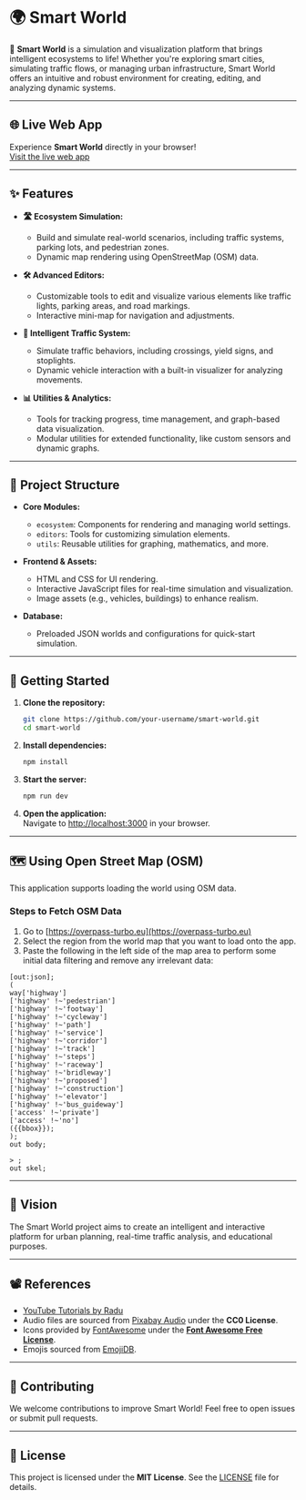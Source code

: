 # 🌍 Smart World

🚗 **Smart World** is a simulation and visualization platform that brings intelligent ecosystems to life! Whether you're exploring smart cities, simulating traffic flows, or managing urban infrastructure, Smart World offers an intuitive and robust environment for creating, editing, and analyzing dynamic systems.

---

## 🌐 Live Web App

Experience **Smart World** directly in your browser!  
[Visit the live web app](https://smart-world-ske3.onrender.com)

---

## ✨ Features

- **🛣️ Ecosystem Simulation:**

  - Build and simulate real-world scenarios, including traffic systems, parking lots, and pedestrian zones.
  - Dynamic map rendering using OpenStreetMap (OSM) data.

- **🛠️ Advanced Editors:**

  - Customizable tools to edit and visualize various elements like traffic lights, parking areas, and road markings.
  - Interactive mini-map for navigation and adjustments.

- **🚦 Intelligent Traffic System:**

  - Simulate traffic behaviors, including crossings, yield signs, and stoplights.
  - Dynamic vehicle interaction with a built-in visualizer for analyzing movements.

- **📊 Utilities & Analytics:**
  - Tools for tracking progress, time management, and graph-based data visualization.
  - Modular utilities for extended functionality, like custom sensors and dynamic graphs.

---

## 📂 Project Structure

- **Core Modules:**

  - `ecosystem`: Components for rendering and managing world settings.
  - `editors`: Tools for customizing simulation elements.
  - `utils`: Reusable utilities for graphing, mathematics, and more.

- **Frontend & Assets:**

  - HTML and CSS for UI rendering.
  - Interactive JavaScript files for real-time simulation and visualization.
  - Image assets (e.g., vehicles, buildings) to enhance realism.

- **Database:**
  - Preloaded JSON worlds and configurations for quick-start simulation.

---

## 🚀 Getting Started

1. **Clone the repository:**

   ```bash
   git clone https://github.com/your-username/smart-world.git
   cd smart-world
   ```

2. **Install dependencies:**

   ```bash
   npm install
   ```

3. **Start the server:**

   ```bash
   npm run dev
   ```

4. **Open the application:**  
   Navigate to [http://localhost:3000](http://localhost:3000) in your browser.

---

## 🗺️ Using Open Street Map (OSM)

This application supports loading the world using OSM data.

### Steps to Fetch OSM Data

1. Go to [https://overpass-turbo.eu](https://overpass-turbo.eu)
2. Select the region from the world map that you want to load onto the app.
3. Paste the following in the left side of the map area to perform some initial data filtering and remove any irrelevant data:

```
[out:json];
(
way['highway']
['highway' !~'pedestrian']
['highway' !~'footway']
['highway' !~'cycleway']
['highway' !~'path']
['highway' !~'service']
['highway' !~'corridor']
['highway' !~'track']
['highway' !~'steps']
['highway' !~'raceway']
['highway' !~'bridleway']
['highway' !~'proposed']
['highway' !~'construction']
['highway' !~'elevator']
['highway' !~'bus_guideway']
['access' !~'private']
['access' !~'no']
({{bbox}});
);
out body;

> ;
out skel;
```

---

## 🎯 Vision

The Smart World project aims to create an intelligent and interactive platform for urban planning, real-time traffic analysis, and educational purposes.

---

## 📽️ References

- [YouTube Tutorials by Radu](https://www.youtube.com/@Radu)
- Audio files are sourced from [Pixabay Audio](https://pixabay.com/service/terms/) under the **CC0 License**.
- Icons provided by [FontAwesome](https://fontawesome.com) under the **[Font Awesome Free License](https://fontawesome.com/license)**.
- Emojis sourced from [EmojiDB](https://emojidb.org).

---

## 🤝 Contributing

We welcome contributions to improve Smart World! Feel free to open issues or submit pull requests.

---

## 📝 License

This project is licensed under the **MIT License**. See the [LICENSE](LICENSE) file for details.